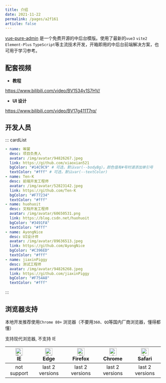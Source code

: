 ```yaml
---
title: 介绍
date: 2021-11-22
permalink: /pages/a2f161
article: false
---
```


[vue-pure-admin](https://github.com/xiaoxian521/vue-pure-admin) 是一个免费开源的中后台模版。使用了最新的`vue3` `vite2` `Element-Plus` `TypeScript`等主流技术开发，开箱即用的中后台前端解决方案，也可用于学习参考。

## 配套视频

- **教程**

<https://www.bilibili.com/video/BV1534y1S7HV/>

- **UI 设计**

<https://www.bilibili.com/video/BV17g411T7rq/>

## 开发人员

::: cardList

```yaml
- name: 啝裳
  desc: 项目负责人
  avatar: /img/avatar/94826267.jpeg
  link: https://github.com/xiaoxian521
  bgColor: "#14C9C9" # 可选，默认var(--bodyBg)。颜色值有#号时请添加单引号
  textColor: "#fff" # 可选，默认var(--textColor)
- name: Ten-K
  desc: 前端开发工程师
  avatar: /img/avatar/52823142.jpeg
  link: https://github.com/Ten-K
  bgColor: "#F77234"
  textColor: "#fff"
- name: huohuoit
  desc: 文档开发工程师
  avatar: /img/avatar/60650531.png
  link: https://blog.csdn.net/huohuoit
  bgColor: "#3491FA"
  textColor: "#fff"
- name: AyongNice
  desc: UI设计师
  avatar: /img/avatar/89636513.jpeg
  link: https://github.com/AyongNice
  bgColor: "#C396ED"
  textColor: "#fff"
- name: jiaxinPiggy
  desc: 测试工程师
  avatar: /img/avatar/94826268.jpeg
  link: https://github.com/jiaxinPiggy
  bgColor: "#F754A8"
  textColor: "#fff"
```

:::

## 浏览器支持

本地开发推荐使用`Chrome 80+` 浏览器（不要用`360`、`QQ`等国内厂商浏览器，懂得都懂）

支持现代浏览器, 不支持 IE

| [<img src="https://raw.githubusercontent.com/alrra/browser-logos/master/src/edge/edge_48x48.png" alt=" Edge" width="24px" height="24px" />](http://godban.github.io/browsers-support-badges/)</br>IE | [<img src="https://raw.githubusercontent.com/alrra/browser-logos/master/src/edge/edge_48x48.png" alt=" Edge" width="24px" height="24px" />](http://godban.github.io/browsers-support-badges/)</br>Edge | [<img src="https://raw.githubusercontent.com/alrra/browser-logos/master/src/firefox/firefox_48x48.png" alt="Firefox" width="24px" height="24px" />](http://godban.github.io/browsers-support-badges/)</br>Firefox | [<img src="https://raw.githubusercontent.com/alrra/browser-logos/master/src/chrome/chrome_48x48.png" alt="Chrome" width="24px" height="24px" />](http://godban.github.io/browsers-support-badges/)</br>Chrome | [<img src="https://raw.githubusercontent.com/alrra/browser-logos/master/src/safari/safari_48x48.png" alt="Safari" width="24px" height="24px" />](http://godban.github.io/browsers-support-badges/)</br>Safari |
| :--------------------------------------------------------------------------------------------------------------------------------------------------------------------------------------------------: | :----------------------------------------------------------------------------------------------------------------------------------------------------------------------------------------------------: | :---------------------------------------------------------------------------------------------------------------------------------------------------------------------------------------------------------------: | :-----------------------------------------------------------------------------------------------------------------------------------------------------------------------------------------------------------: | :-----------------------------------------------------------------------------------------------------------------------------------------------------------------------------------------------------------: |
|                                                                                             not support                                                                                              |                                                                                            last 2 versions                                                                                             |                                                                                                  last 2 versions                                                                                                  |                                                                                                last 2 versions                                                                                                |                                                                                                last 2 versions                                                                                                |
